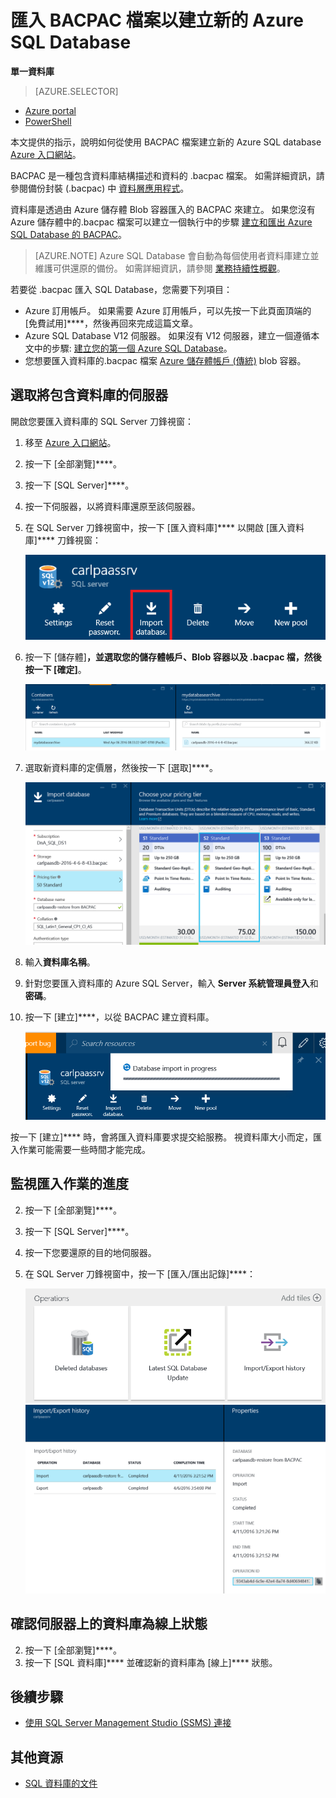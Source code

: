 <properties
    pageTitle="匯入 BACPAC 檔案以建立新的 Azure SQL Database"
    description="匯入現有的 BACPAC 檔案以建立新的 Azure SQL Database。"
    services="sql-database"
    documentationCenter=""
    authors="stevestein"
    manager="jeffreyg"
    editor=""/>

<tags
    ms.service="sql-database"
    ms.devlang="NA"
    ms.date="12/01/2015"
    ms.author="sstein"
    ms.workload="data-management"
    ms.topic="article"
    ms.tgt_pltfrm="NA"/>



# 匯入 BACPAC 檔案以建立新的 Azure SQL Database

**單一資料庫**

> [AZURE.SELECTOR]
- [Azure portal](sql-database-import.md)
- [PowerShell](sql-database-import-powershell.md)


本文提供的指示，說明如何從使用 BACPAC 檔案建立新的 Azure SQL database [Azure 入口網站](https://portal.azure.com)。

BACPAC 是一種包含資料庫結構描述和資料的 .bacpac 檔案。 如需詳細資訊，請參閱備份封裝 (.bacpac) 中 [資料層應用程式](https://msdn.microsoft.com/library/ee210546.aspx)。

資料庫是透過由 Azure 儲存體 Blob 容器匯入的 BACPAC 來建立。 如果您沒有 Azure 儲存體中的.bacpac 檔案可以建立一個執行中的步驟 [建立和匯出 Azure SQL Database 的 BACPAC](sql-database-export.md)。

> [AZURE.NOTE] Azure SQL Database 會自動為每個使用者資料庫建立並維護可供還原的備份。 如需詳細資訊，請參閱 [業務持續性概觀](sql-database-business-continuity.md)。


若要從 .bacpac 匯入 SQL Database，您需要下列項目：

- Azure 訂用帳戶。 如果需要 Azure 訂用帳戶，可以先按一下此頁面頂端的 [免費試用]****，然後再回來完成這篇文章。
- Azure SQL Database V12 伺服器。 如果沒有 V12 伺服器，建立一個遵循本文中的步驟: [建立您的第一個 Azure SQL Database](sql-database-get-started.md)。
- 您想要匯入資料庫的.bacpac 檔案 [Azure 儲存體帳戶 (傳統)](storage-create-storage-account.md) blob 容器。


## 選取將包含資料庫的伺服器

開啟您要匯入資料庫的 SQL Server 刀鋒視窗：

1.  移至 [Azure 入口網站](https://portal.azure.com)。
2.  按一下 [全部瀏覽]****。
3.  按一下 [SQL Server]****。
2.  按一下伺服器，以將資料庫還原至該伺服器。
3.  在 SQL Server 刀鋒視窗中，按一下 [匯入資料庫]**** 以開啟 [匯入資料庫]**** 刀鋒視窗：

    ![匯入資料庫][1]

1.  按一下 [儲存體]****，並選取您的儲存體帳戶、Blob 容器以及 .bacpac 檔，然後按一下 [確定]****。

    ![設定儲存體選項][2]

1.  選取新資料庫的定價層，然後按一下 [選取]****。

    ![選取定價層][3]

1.  輸入**資料庫名稱**。
2.  針對您要匯入資料庫的 Azure SQL Server，輸入 **Server 系統管理員登入**和**密碼**。
1.  按一下 [建立]****，以從 BACPAC 建立資料庫。

    ![建立資料庫][4]

按一下 [建立]**** 時，會將匯入資料庫要求提交給服務。 視資料庫大小而定，匯入作業可能需要一些時間才能完成。

## 監視匯入作業的進度

2.  按一下 [全部瀏覽]****。
3.  按一下 [SQL Server]****。
2.  按一下您要還原的目的地伺服器。
3.  在 SQL Server 刀鋒視窗中，按一下 [匯入/匯出記錄]****：

    ![匯入匯出記錄][5]
    ![匯入匯出記錄][6]





## 確認伺服器上的資料庫為線上狀態

2.  按一下 [全部瀏覽]****。
3.  按一下 [SQL 資料庫]**** 並確認新的資料庫為 [線上]**** 狀態。



## 後續步驟

- [使用 SQL Server Management Studio (SSMS) 連接](sql-database-connect-to-database.md)



## 其他資源

- [SQL 資料庫的文件](https://azure.microsoft.com/documentation/services/sql-database/)




[1]: ./media/sql-database-import/import-database.png 
[2]: ./media/sql-database-import/storage-options.png 
[3]: ./media/sql-database-import/pricing-tier.png 
[4]: ./media/sql-database-import/create.png 
[5]: ./media/sql-database-import/import-history.png 
[6]: ./media/sql-database-import/import-status.png 

